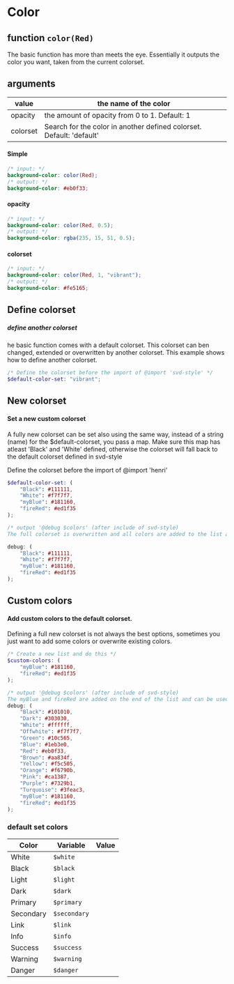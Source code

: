 # Color

## function `color(Red)`

The basic function has more than meets the eye. Essentially it outputs the color you want, taken from the current colorset.

## arguments

| value    | the name of the color                                                |
| -------- | -------------------------------------------------------------------- |
| opacity  | the amount of opacity from 0 to 1. Default: 1                        |
| colorset | Search for the color in another defined colorset. Default: 'default' |

#### Simple

```scss
/* input: */
background-color: color(Red);
/* output: */
background-color: #eb0f33;
```

#### opacity

```scss
/* input: */
background-color: color(Red, 0.5);
/* output: */
background-color: rgba(235, 15, 51, 0.5);
```

#### colorset

```scss
/* input: */
background-color: color(Red, 1, "vibrant");
/* output: */
background-color: #fe5165;
```

## Define colorset

##### define another colorset

he basic function comes with a default colorset. This colorset can ben changed, extended or overwritten by another colorset. This example shows how to define another colorset.

```scss
/* Define the colorset before the import of @import 'svd-style' */
$default-color-set: "vibrant";
```

## New colorset

#### Set a new custom colorset

A fully new colorset can be set also using the same way, instead of a string (name) for the $default-colorset, you pass a map. Make sure this map has atleast 'Black' and 'White' defined, otherwise the colorset will fall back to the default colorset defined in svd-style

Define the colorset before the import of @import 'henri'

```scss
$default-color-set: (
	"Black": #111111,
	"White": #f7f7f7,
	"myBlue": #181160,
	"fireRed": #ed1f35
);

/* output '@debug $colors' (after include of svd-style)
The full colorset is overwritten and all colors are added to the list and can be used in the color() function as color(Black) or color(myBlue); \*/

debug: (
	"Black": #111111,
	"White": #f7f7f7,
	"myBlue": #181160,
	"fireRed": #ed1f35
);
```

## Custom colors

#### Add custom colors to the default colorset.

Defining a full new colorset is not always the best options, sometimes you just want to add some colors or overwrite existing colors.

```scss
/* Create a new list and do this */
$custom-colors: (
	"myBlue": #181160,
	"fireRed": #ed1f35
);

/* output '@debug $colors' (after include of svd-style)
The myBlue and fireRed are added on the end of the list and can be used in the color() function as color(myBlue); */
debug: (
	"Black": #101010,
	"Dark": #303030,
	"White": #ffffff,
	"Offwhite": #f7f7f7,
	"Green": #10c565,
	"Blue": #1eb3e0,
	"Red": #eb0f33,
	"Brown": #aa834f,
	"Yellow": #f5c505,
	"Orange": #f6790b,
	"Pink": #ca1387,
	"Purple": #7329b1,
	"Turquoise": #3feac3,
	"myBlue": #181160,
	"fireRed": #ed1f35
);
```

### default set colors

| Color     | Variable     | Value                                         |
| --------- | ------------ | --------------------------------------------- |
| White     | `$white`     | <convert-color color="White"></convert-color> |
| Black     | `$black`     | <convert-color color="White"></convert-color> |
| Light     | `$light`     | <convert-color color="White"></convert-color> |
| Dark      | `$dark`      | <convert-color color="White"></convert-color> |
| Primary   | `$primary`   | <convert-color color="White"></convert-color> |
| Secondary | `$secondary` | <convert-color color="White"></convert-color> |
| Link      | `$link`      | <convert-color color="White"></convert-color> |
| Info      | `$info`      | <convert-color color="White"></convert-color> |
| Success   | `$success`   | <convert-color color="White"></convert-color> |
| Warning   | `$warning`   | <convert-color color="White"></convert-color> |
| Danger    | `$danger`    | <convert-color color="White"></convert-color> |
